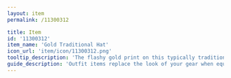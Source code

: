 ```yaml
---
layout: item
permalink: /11300312

title: Item
id: '11300312'
item_name: 'Gold Traditional Hat'
icon_url: 'item/icon/11300312.png'
tooltip_description: 'The flashy gold print on this typically traditional hat makes it anything but.'
guide_description: 'Outfit items replace the look of your gear when equipped.'
---
```


